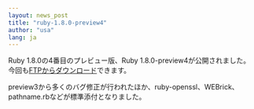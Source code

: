 ```yaml
---
layout: news_post
title: "ruby-1.8.0-preview4"
author: "usa"
lang: ja
---
```


Ruby 1.8.0の4番目のプレビュー版、Ruby 1.8.0-preview4が公開されました。
今回も[FTPからダウンロード][1]できます。

preview3から多くのバグ修正が行われたほか、ruby-openssl、WEBrick、pathname.rbなどが標準添付となりました。



[1]: ftp://ftp.ruby-lang.org/pub/ruby/1.8/ruby-1.8.0-preview4.tar.gz
